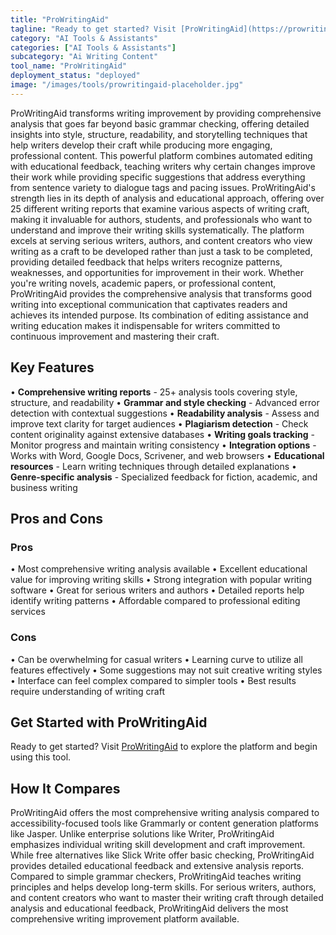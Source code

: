 ```yaml
---
title: "ProWritingAid"
tagline: "Ready to get started? Visit [ProWritingAid](https://prowritingaid.com) to explore the platform and begin using this tool...."
category: "AI Tools & Assistants"
categories: ["AI Tools & Assistants"]
subcategory: "Ai Writing Content"
tool_name: "ProWritingAid"
deployment_status: "deployed"
image: "/images/tools/prowritingaid-placeholder.jpg"
---
```

ProWritingAid transforms writing improvement by providing comprehensive analysis that goes far beyond basic grammar checking, offering detailed insights into style, structure, readability, and storytelling techniques that help writers develop their craft while producing more engaging, professional content. This powerful platform combines automated editing with educational feedback, teaching writers why certain changes improve their work while providing specific suggestions that address everything from sentence variety to dialogue tags and pacing issues. ProWritingAid's strength lies in its depth of analysis and educational approach, offering over 25 different writing reports that examine various aspects of writing craft, making it invaluable for authors, students, and professionals who want to understand and improve their writing skills systematically. The platform excels at serving serious writers, authors, and content creators who view writing as a craft to be developed rather than just a task to be completed, providing detailed feedback that helps writers recognize patterns, weaknesses, and opportunities for improvement in their work. Whether you're writing novels, academic papers, or professional content, ProWritingAid provides the comprehensive analysis that transforms good writing into exceptional communication that captivates readers and achieves its intended purpose. Its combination of editing assistance and writing education makes it indispensable for writers committed to continuous improvement and mastering their craft.

## Key Features

• **Comprehensive writing reports** - 25+ analysis tools covering style, structure, and readability
• **Grammar and style checking** - Advanced error detection with contextual suggestions
• **Readability analysis** - Assess and improve text clarity for target audiences
• **Plagiarism detection** - Check content originality against extensive databases
• **Writing goals tracking** - Monitor progress and maintain writing consistency
• **Integration options** - Works with Word, Google Docs, Scrivener, and web browsers
• **Educational resources** - Learn writing techniques through detailed explanations
• **Genre-specific analysis** - Specialized feedback for fiction, academic, and business writing

## Pros and Cons

### Pros
• Most comprehensive writing analysis available
• Excellent educational value for improving writing skills
• Strong integration with popular writing software
• Great for serious writers and authors
• Detailed reports help identify writing patterns
• Affordable compared to professional editing services

### Cons
• Can be overwhelming for casual writers
• Learning curve to utilize all features effectively
• Some suggestions may not suit creative writing styles
• Interface can feel complex compared to simpler tools
• Best results require understanding of writing craft

## Get Started with ProWritingAid

Ready to get started? Visit [ProWritingAid](https://prowritingaid.com) to explore the platform and begin using this tool.

## How It Compares

ProWritingAid offers the most comprehensive writing analysis compared to accessibility-focused tools like Grammarly or content generation platforms like Jasper. Unlike enterprise solutions like Writer, ProWritingAid emphasizes individual writing skill development and craft improvement. While free alternatives like Slick Write offer basic checking, ProWritingAid provides detailed educational feedback and extensive analysis reports. Compared to simple grammar checkers, ProWritingAid teaches writing principles and helps develop long-term skills. For serious writers, authors, and content creators who want to master their writing craft through detailed analysis and educational feedback, ProWritingAid delivers the most comprehensive writing improvement platform available.